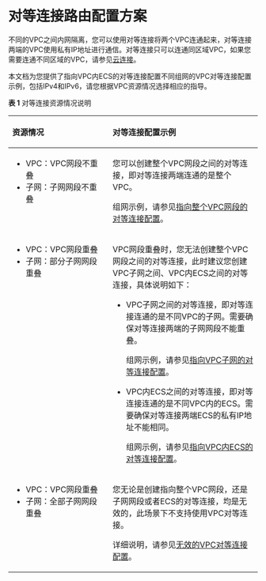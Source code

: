 # 对等连接路由配置方案<a name="zh-cn_topic_0046809840"></a>

不同的VPC之间内网隔离，您可以使用对等连接将两个VPC连通起来，对等连接两端的VPC使用私有IP地址进行通信。对等连接只可以连通同区域VPC，如果您需要连通不同区域的VPC，请参见[云连接](https://support.huaweicloud.com/cc/index.html)。

本文档为您提供了指向VPC内ECS的对等连接配置不同组网的VPC对等连接配置示例，包括IPv4和IPv6，请您根据VPC资源情况选择相应的指导。

**表 1**  对等连接资源情况说明

<a name="zh-cn_topic_0000001207820220_table461583720304"></a>
<table><thead align="left"><tr id="zh-cn_topic_0000001207820220_row06162376303"><th class="cellrowborder" valign="top" width="40.22%" id="mcps1.2.3.1.1"><p id="zh-cn_topic_0000001207820220_p166164452367"><a name="zh-cn_topic_0000001207820220_p166164452367"></a><a name="zh-cn_topic_0000001207820220_p166164452367"></a>资源情况</p>
</th>
<th class="cellrowborder" valign="top" width="59.78%" id="mcps1.2.3.1.2"><p id="zh-cn_topic_0000001207820220_p1861683718304"><a name="zh-cn_topic_0000001207820220_p1861683718304"></a><a name="zh-cn_topic_0000001207820220_p1861683718304"></a>对等连接配置示例</p>
</th>
</tr>
</thead>
<tbody><tr id="zh-cn_topic_0000001207820220_row18616183712308"><td class="cellrowborder" valign="top" width="40.22%" headers="mcps1.2.3.1.1 "><a name="zh-cn_topic_0000001207820220_ul10153520378"></a><a name="zh-cn_topic_0000001207820220_ul10153520378"></a><ul id="zh-cn_topic_0000001207820220_ul10153520378"><li>VPC：VPC网段不重叠</li><li>子网：子网网段不重叠</li></ul>
</td>
<td class="cellrowborder" valign="top" width="59.78%" headers="mcps1.2.3.1.2 "><p id="zh-cn_topic_0000001207820220_p146161537133019"><a name="zh-cn_topic_0000001207820220_p146161537133019"></a><a name="zh-cn_topic_0000001207820220_p146161537133019"></a>您可以创建整个VPC网段之间的对等连接，即对等连接两端连通的是整个VPC。</p>
<p id="zh-cn_topic_0000001207820220_p82731617412"><a name="zh-cn_topic_0000001207820220_p82731617412"></a><a name="zh-cn_topic_0000001207820220_p82731617412"></a>组网示例，请参见<a href="https://support.huaweicloud.com/bestpractice-vpc/bestpractice_0024.html" target="_blank" rel="noopener noreferrer">指向整个VPC网段的对等连接配置</a>。</p>
</td>
</tr>
<tr id="zh-cn_topic_0000001207820220_row36509504319"><td class="cellrowborder" valign="top" width="40.22%" headers="mcps1.2.3.1.1 "><a name="zh-cn_topic_0000001207820220_ul12886145513314"></a><a name="zh-cn_topic_0000001207820220_ul12886145513314"></a><ul id="zh-cn_topic_0000001207820220_ul12886145513314"><li>VPC：VPC网段重叠</li><li>子网：部分子网网段重叠</li></ul>
</td>
<td class="cellrowborder" valign="top" width="59.78%" headers="mcps1.2.3.1.2 "><p id="zh-cn_topic_0000001207820220_p193681742213"><a name="zh-cn_topic_0000001207820220_p193681742213"></a><a name="zh-cn_topic_0000001207820220_p193681742213"></a>VPC网段重叠时，您无法创建整个VPC网段之间的对等连接，此时建议您创建VPC子网之间、VPC内ECS之间的对等连接，具体说明如下：</p>
<a name="zh-cn_topic_0000001207820220_ul1126210569612"></a><a name="zh-cn_topic_0000001207820220_ul1126210569612"></a><ul id="zh-cn_topic_0000001207820220_ul1126210569612"><li>VPC子网之间的对等连接，即对等连接连通的是不同VPC的子网。需要确保对等连接两端的子网网段不能重叠。<p id="zh-cn_topic_0000001207820220_p09681291381"><a name="zh-cn_topic_0000001207820220_p09681291381"></a><a name="zh-cn_topic_0000001207820220_p09681291381"></a>组网示例，请参见<a href="https://support.huaweicloud.com/bestpractice-vpc/bestpractice_0025.html" target="_blank" rel="noopener noreferrer">指向VPC子网的对等连接配置</a>。</p>
</li><li>VPC内ECS之间的对等连接，即对等连接连通的是不同VPC内的ECS。需要确保对等连接两端ECS的私有IP地址不能相同。<p id="zh-cn_topic_0000001207820220_p1180312913918"><a name="zh-cn_topic_0000001207820220_p1180312913918"></a><a name="zh-cn_topic_0000001207820220_p1180312913918"></a>组网示例，请参见<a href="https://support.huaweicloud.com/bestpractice-vpc/bestpractice_0026.html" target="_blank" rel="noopener noreferrer">指向VPC内ECS的对等连接配置</a>。</p>
</li></ul>
</td>
</tr>
<tr id="zh-cn_topic_0000001207820220_row561623715304"><td class="cellrowborder" valign="top" width="40.22%" headers="mcps1.2.3.1.1 "><a name="zh-cn_topic_0000001207820220_ul1068014185381"></a><a name="zh-cn_topic_0000001207820220_ul1068014185381"></a><ul id="zh-cn_topic_0000001207820220_ul1068014185381"><li>VPC：VPC网段重叠</li><li>子网：全部子网网段重叠</li></ul>
</td>
<td class="cellrowborder" valign="top" width="59.78%" headers="mcps1.2.3.1.2 "><p id="zh-cn_topic_0000001207820220_p31913240121"><a name="zh-cn_topic_0000001207820220_p31913240121"></a><a name="zh-cn_topic_0000001207820220_p31913240121"></a>您无论是创建指向整个VPC网段，还是子网网段或者ECS的对等连接，均是无效的，此场景下不支持使用VPC对等连接。</p>
<p id="zh-cn_topic_0000001207820220_p6701422154119"><a name="zh-cn_topic_0000001207820220_p6701422154119"></a><a name="zh-cn_topic_0000001207820220_p6701422154119"></a>详细说明，请参见<a href="https://support.huaweicloud.com/bestpractice-vpc/bestpractice_0027.html" target="_blank" rel="noopener noreferrer">无效的VPC对等连接配置</a>。</p>
</td>
</tr>
</tbody>
</table>

